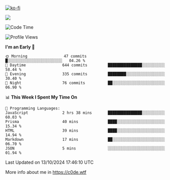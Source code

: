 [![ko-fi](https://ko-fi.com/img/githubbutton_sm.svg)](https://ko-fi.com/Z8Z4Y2LKX)

<a href="https://wakatime.com"><img src="https://wakatime.com/share/@c0dezin/b7f18a7c-ab3a-40b8-8bc7-b1b7bf71f1d6.svg" /></a>

<!--START_SECTION:waka-->
![Code Time](http://img.shields.io/badge/Code%20Time-117%20hrs%2012%20mins-blue)

![Profile Views](http://img.shields.io/badge/Profile%20Views-0-blue)

**I'm an Early 🐤** 

```text
🌞 Morning                47 commits          █░░░░░░░░░░░░░░░░░░░░░░░░   04.26 % 
🌆 Daytime                644 commits         ███████████████░░░░░░░░░░   58.44 % 
🌃 Evening                335 commits         ████████░░░░░░░░░░░░░░░░░   30.40 % 
🌙 Night                  76 commits          ██░░░░░░░░░░░░░░░░░░░░░░░   06.90 % 
```


📊 **This Week I Spent My Time On** 

```text
💬 Programming Languages: 
JavaScript               2 hrs 38 mins       ███████████████░░░░░░░░░░   60.03 % 
Prisma                   40 mins             ████░░░░░░░░░░░░░░░░░░░░░   15.34 % 
HTML                     39 mins             ████░░░░░░░░░░░░░░░░░░░░░   14.94 % 
Markdown                 17 mins             ██░░░░░░░░░░░░░░░░░░░░░░░   06.70 % 
JSON                     5 mins              ░░░░░░░░░░░░░░░░░░░░░░░░░   01.94 % 
```


 Last Updated on 13/10/2024 17:46:10 UTC
<!--END_SECTION:waka-->

More info about me in https://c0de.wtf
